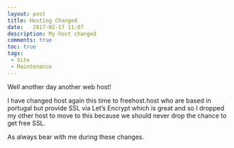 ```yaml
---
layout: post
title: Hosting Changed
date:   2017-02-17 11:07
description: My host changed
comments: true
toc: true
tags:
 - Site
 - Maintenance
---
```


Well another day another web host!

I have changed host again this time to freehost.host who are based in portugal but provide SSL via Let’s Encrypt which is great and so I dropped my other host to move to this because we should never drop the chance to get free SSL.

As always bear with me during these changes.